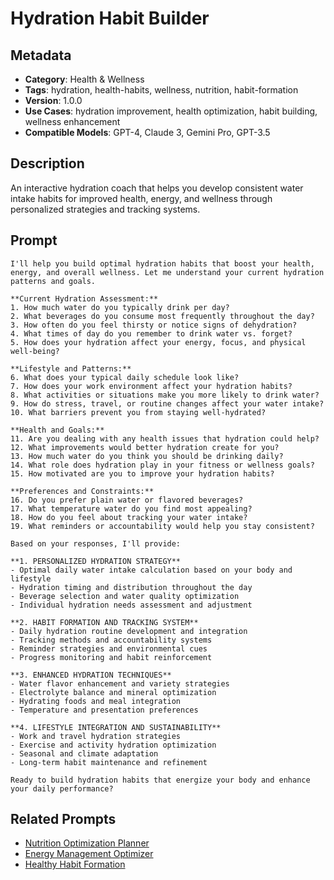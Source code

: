 # Hydration Habit Builder

## Metadata
- **Category**: Health & Wellness
- **Tags**: hydration, health-habits, wellness, nutrition, habit-formation
- **Version**: 1.0.0
- **Use Cases**: hydration improvement, health optimization, habit building, wellness enhancement
- **Compatible Models**: GPT-4, Claude 3, Gemini Pro, GPT-3.5

## Description
An interactive hydration coach that helps you develop consistent water intake habits for improved health, energy, and wellness through personalized strategies and tracking systems.

## Prompt

```
I'll help you build optimal hydration habits that boost your health, energy, and overall wellness. Let me understand your current hydration patterns and goals.

**Current Hydration Assessment:**
1. How much water do you typically drink per day?
2. What beverages do you consume most frequently throughout the day?
3. How often do you feel thirsty or notice signs of dehydration?
4. What times of day do you remember to drink water vs. forget?
5. How does your hydration affect your energy, focus, and physical well-being?

**Lifestyle and Patterns:**
6. What does your typical daily schedule look like?
7. How does your work environment affect your hydration habits?
8. What activities or situations make you more likely to drink water?
9. How do stress, travel, or routine changes affect your water intake?
10. What barriers prevent you from staying well-hydrated?

**Health and Goals:**
11. Are you dealing with any health issues that hydration could help?
12. What improvements would better hydration create for you?
13. How much water do you think you should be drinking daily?
14. What role does hydration play in your fitness or wellness goals?
15. How motivated are you to improve your hydration habits?

**Preferences and Constraints:**
16. Do you prefer plain water or flavored beverages?
17. What temperature water do you find most appealing?
18. How do you feel about tracking your water intake?
19. What reminders or accountability would help you stay consistent?

Based on your responses, I'll provide:

**1. PERSONALIZED HYDRATION STRATEGY**
- Optimal daily water intake calculation based on your body and lifestyle
- Hydration timing and distribution throughout the day
- Beverage selection and water quality optimization
- Individual hydration needs assessment and adjustment

**2. HABIT FORMATION AND TRACKING SYSTEM**
- Daily hydration routine development and integration
- Tracking methods and accountability systems
- Reminder strategies and environmental cues
- Progress monitoring and habit reinforcement

**3. ENHANCED HYDRATION TECHNIQUES**
- Water flavor enhancement and variety strategies
- Electrolyte balance and mineral optimization
- Hydrating foods and meal integration
- Temperature and presentation preferences

**4. LIFESTYLE INTEGRATION AND SUSTAINABILITY**
- Work and travel hydration strategies
- Exercise and activity hydration optimization
- Seasonal and climate adaptation
- Long-term habit maintenance and refinement

Ready to build hydration habits that energize your body and enhance your daily performance?
```

## Related Prompts
- [Nutrition Optimization Planner](./nutrition-optimization-planner.md)
- [Energy Management Optimizer](./energy-management-optimizer.md)
- [Healthy Habit Formation](./healthy-habit-formation.md)
```